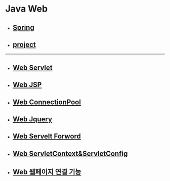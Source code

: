 # Java Web

- ## [Spring](./Spring)

- ## [project](./project)



___



- ## [Web Servlet](./Web_Servlet.md)

- ## [Web JSP](./Web_JSP.md)

- ## [Web ConnectionPool](./Web_ConnectionPool.md)

- ## [Web Jquery](./Web_Jquery.md)

- ## [Web Servelt Forword](./Web_Servlet_Forward)

- ## [Web ServletContext&ServletConfig](./Web_ServletContext_ServletConfig.md)

- ## [Web 웹페이지 연결 기능](./Web_웹_페이지_연결_기능.md)

